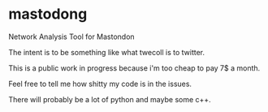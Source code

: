# mastodong

Network Analysis Tool for Mastondon

The intent is to be something like what twecoll is to twitter.

This is a public work in progress because i'm too cheap to pay 7$ a month.

Feel free to tell me how shitty my code is in the issues.

There will probably be a lot of python and maybe some c++.
